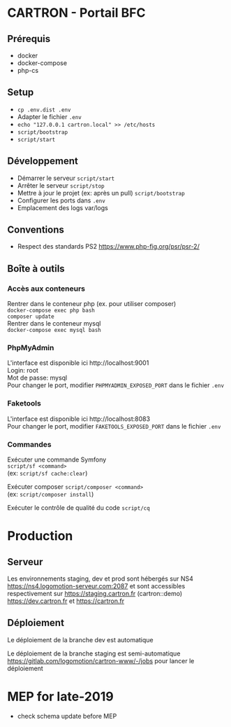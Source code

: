 # CARTRON - Portail BFC

## Prérequis
* docker
* docker-compose
* php-cs

## Setup
* `cp .env.dist .env`
* Adapter le fichier `.env`
* `echo "127.0.0.1 cartron.local" >> /etc/hosts`
* `script/bootstrap`
* `script/start`

## Développement
* Démarrer le serveur `script/start`
* Arrêter le serveur `script/stop`
* Mettre à jour le projet (ex: après un pull) `script/bootstrap`
* Configurer les ports dans `.env`
* Emplacement des logs var/logs

## Conventions
* Respect des standards PS2 https://www.php-fig.org/psr/psr-2/

## Boîte à outils

### Accès aux conteneurs
Rentrer dans le conteneur php (ex. pour utiliser composer)  
`docker-compose exec php bash`   
`composer update`   
Rentrer dans le conteneur mysql  
`docker-compose exec mysql bash` 

### PhpMyAdmin
L'interface est disponible ici http://localhost:9001    
Login: root    
Mot de passe: mysql    
Pour changer le port, modifier `PHPMYADMIN_EXPOSED_PORT` dans le fichier `.env`

### Faketools
L'interface est disponible ici http://localhost:8083    
Pour changer le port, modifier `FAKETOOLS_EXPOSED_PORT` dans le fichier `.env`

### Commandes

Exécuter une commande Symfony  
`script/sf <command>`  
(ex: `script/sf cache:clear`)

Exécuter composer
`script/composer <command>`  
(ex: `script/composer install`)

Exécuter le contrôle de qualité du code
`script/cq`  


# Production


## Serveur
Les environnements staging, dev et prod sont hébergés sur NS4 https://ns4.logomotion-serveur.com:2087 
et sont accessibles respectivement sur https://staging.cartron.fr (cartron::demo) https://dev.cartron.fr et https://cartron.fr


## Déploiement
Le déploiement de la branche dev est automatique

Le déploiement de la branche staging est semi-automatique https://gitlab.com/logomotion/cartron-www/-/jobs pour lancer le déploiement

# MEP for late-2019
- check schema update before MEP
